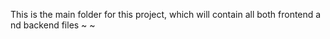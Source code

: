 This is the main folder for this project, which will contain all both frontend a
nd backend files
~
~

